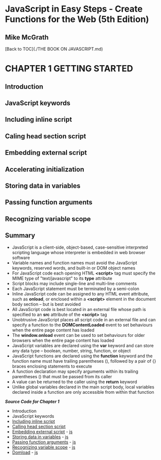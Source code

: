 # **JavaScript in Easy Steps - Create Functions for the Web (5th Edition)**
## Mike McGrath

[Back to TOC](./THE BOOK ON JAVASCRIPT.md)

# CHAPTER 1 GETTING STARTED
## Introduction
## JavaScript keywords
## Including inline script
## Caling head section script
## Embedding external script
## Accelerating initialization
## Storing data in variables
## Passing function arguments
## Recognizing variable scope
## Summary<br>
   * JavaScript is a client-side, object-based, case-sensitive interpreted scripting language whose
     interpreter is embedded in web browser software
   * Variable names and function names must avoid the JavaScript keywords, reserved words, and 
     built-in or DOM object names
   * For JavaScript code each opening HTML **<script\>** tag must specify the MIME type of "text/javascript"
     to its __type__ attribute
   * Script blocks may include single-line and multi-line comments
   * Each JavaScript statement must be terminated by a semi-colon
   * Inline JavaScript code can be assigned to any HTML event attribute, such as __onload__, or enclosed 
     within a  **<script\>** element in the document body section – but is best avoided
   * All JavaScript code is best located in an external file whose path is specified to an __src__ attribute
     of the  **<script\>** tag
   * Unobtrusive JavaScript places all script code in an external file and can specify a function to the
     __DOMContentLoaded__ event to set behaviours when the entire page content has loaded
   * The __window.onload__ event can be used to set behaviours for older browsers when the entire page
     content has loaded
   * JavaScript variables are declared using the __var__ keyword and can store any data type – boolean,
     number, string, function, or object
   * JavaScript functions are declared using the __function__ keyword and the function name must have
     trailing parentheses (), followed by a pair of {} braces enclosing statements to execute
   * A function declaration may specify arguments within its trailing parentheses () that must be passed
     from its caller
   * A value can be returned to the caller using the __return__ keyword
   * Unlike global variables declared in the main script body, local variables declared inside a function
     are only accessible from within that function

***Source Code for Chapter 1***
<ul>
  <li>Introduction</li>
  <li>JavaScript keywords</li>
  <li><a href="src/1-Getting started/inline.html">Including inline script</a></li>
  <li><a href="src/1-Getting started/head.html">Calling head section script</a></li>
  <li><a href="src/1-Getting started/external.html">Embedding external script</a> -
	<a href="src/1-Getting started/external.js"> js</a></li>
  <li><a href="src/1-Getting started/variable.html">Storing data in variables</a> -
	<a href="src/1-Getting started/variable.js"> js</a></li>
  <li><a href="src/1-Getting started/argument.html">Passing function arguments</a> -
	<a href="src/1-Getting started/argument.js"> js</a></li>
  <li><a href="src/1-Getting started/scope.html">Recognizing variable scope</a> -
	<a href="src/1-Getting started/scope.js"> js</a></li>
  <li><a href="src/1-Getting started/domload.html">Domload</a> - 
	<a href="src/1-Getting started/domload.js"> js</a></li>
</ul>      	 
     
	 
	 
	 
	 

